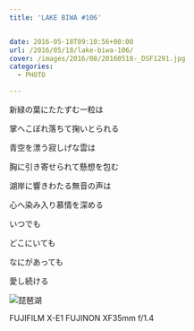 ```yaml
---
title: 'LAKE BIWA #106'


date: 2016-05-18T09:10:56+00:00
url: /2016/05/18/lake-biwa-106/
cover: /images/2016/08/20160518-_DSF1291.jpg
categories:
  - PHOTO

---
```

<!--more-->
新緑の葉にたたずむ一粒は

掌へこぼれ落ちて掬いとられる

青空を漂う寂しげな雲は

胸に引き寄せられて懸想を包む

湖岸に響きわたる無音の声は

心へ染み入り慕情を深める

いつでも

どこにいても

なにがあっても

愛し続ける

![琵琶湖](/images/2016/08/20160518-_DSF1314.jpg "琵琶湖")

FUJIFILM X-E1 FUJINON XF35mm f/1.4
